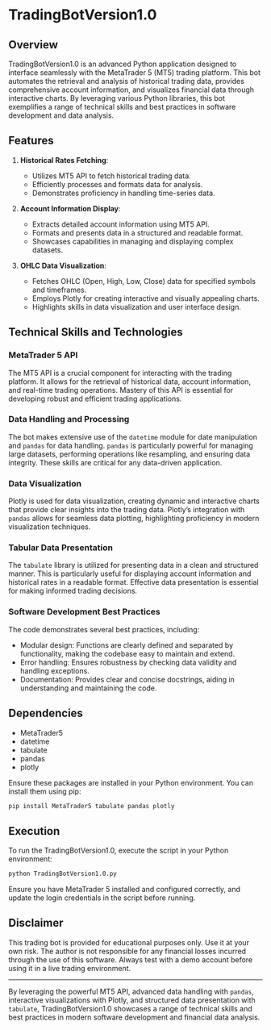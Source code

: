 # TradingBotVersion1.0

## Overview
TradingBotVersion1.0 is an advanced Python application designed to interface seamlessly with the MetaTrader 5 (MT5) trading platform. This bot automates the retrieval and analysis of historical trading data, provides comprehensive account information, and visualizes financial data through interactive charts. By leveraging various Python libraries, this bot exemplifies a range of technical skills and best practices in software development and data analysis.

## Features
1. **Historical Rates Fetching**:
    - Utilizes MT5 API to fetch historical trading data.
    - Efficiently processes and formats data for analysis.
    - Demonstrates proficiency in handling time-series data.

2. **Account Information Display**:
    - Extracts detailed account information using MT5 API.
    - Formats and presents data in a structured and readable format.
    - Showcases capabilities in managing and displaying complex datasets.

3. **OHLC Data Visualization**:
    - Fetches OHLC (Open, High, Low, Close) data for specified symbols and timeframes.
    - Employs Plotly for creating interactive and visually appealing charts.
    - Highlights skills in data visualization and user interface design.

## Technical Skills and Technologies
### MetaTrader 5 API
The MT5 API is a crucial component for interacting with the trading platform. It allows for the retrieval of historical data, account information, and real-time trading operations. Mastery of this API is essential for developing robust and efficient trading applications.

### Data Handling and Processing
The bot makes extensive use of the `datetime` module for date manipulation and `pandas` for data handling. `pandas` is particularly powerful for managing large datasets, performing operations like resampling, and ensuring data integrity. These skills are critical for any data-driven application.

### Data Visualization
Plotly is used for data visualization, creating dynamic and interactive charts that provide clear insights into the trading data. Plotly’s integration with `pandas` allows for seamless data plotting, highlighting proficiency in modern visualization techniques.

### Tabular Data Presentation
The `tabulate` library is utilized for presenting data in a clean and structured manner. This is particularly useful for displaying account information and historical rates in a readable format. Effective data presentation is essential for making informed trading decisions.

### Software Development Best Practices
The code demonstrates several best practices, including:
- Modular design: Functions are clearly defined and separated by functionality, making the codebase easy to maintain and extend.
- Error handling: Ensures robustness by checking data validity and handling exceptions.
- Documentation: Provides clear and concise docstrings, aiding in understanding and maintaining the code.

## Dependencies
- MetaTrader5
- datetime
- tabulate
- pandas
- plotly

Ensure these packages are installed in your Python environment. You can install them using pip:

```bash
pip install MetaTrader5 tabulate pandas plotly
```

## Execution
To run the TradingBotVersion1.0, execute the script in your Python environment:

```bash
python TradingBotVersion1.0.py
```

Ensure you have MetaTrader 5 installed and configured correctly, and update the login credentials in the script before running.

## Disclaimer
This trading bot is provided for educational purposes only. Use it at your own risk. The author is not responsible for any financial losses incurred through the use of this software. Always test with a demo account before using it in a live trading environment.

---

By leveraging the powerful MT5 API, advanced data handling with `pandas`, interactive visualizations with Plotly, and structured data presentation with `tabulate`, TradingBotVersion1.0 showcases a range of technical skills and best practices in modern software development and financial data analysis.
